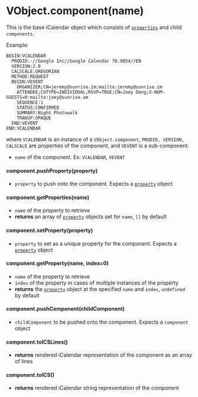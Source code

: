 # VObject.component(name)

This is the base iCalendar object which consists of [`properties`](./property.md) and child `components`.

Example:

```
BEGIN:VCALENDAR
  PRODID:-//Google Inc//Google Calendar 70.9054//EN
  VERSION:2.0
  CALSCALE:GREGORIAN
  METHOD:REQUEST
  BEGIN:VEVENT
    ORGANIZER;CN=jeremy@sunrise.im:mailto:jeremy@sunrise.im
    ATTENDEE;CUTYPE=INDIVIDUAL;RSVP=TRUE;CN=Joey Dong;X-NUM-GUESTS=0:mailto:joey@sunrise.am
    SEQUENCE:1
    STATUS:CONFIRMED
    SUMMARY:Night Photowalk
    TRANSP:OPAQUE
  END:VEVENT
END:VCALENDAR
```

where `VCALENDAR` is an instance of a `VObject.component`, `PRODID, VERSION, CALSCALE` are properties of the component, and `VEVENT` is a sub-component.

- `name` of the component. Ex: `VCALENDAR`, `VEVENT`

#### component.pushProperty(property)

- `property` to push onto the component. Expects a [`property`](./property.md) object

#### component.getProperties(name)

- `name` of the property to retrieve
- **returns** an array of [`property`](./property.md) objects set for `name`, `[]` by default

#### component.setProperty(property)

- `property` to set as a unique property for the component. Expects a [`property`](./property.md) object

#### component.getProperty(name, index=0)

- `name` of the property to retrieve
- `index` of the property in cases of multiple instances of the property
- **returns** the [`property`](./property.md) object at the specified `name` and `index`, `undefined` by default

#### component.pushComponent(childComponent)

- `childComponent` to be pushed onto the component. Expects a `component` object

#### component.toICSLines()
- **returns** rendered iCalendar representation of the component as an array of lines

#### component.toICS()

- **returns** rendered iCalendar string representation of the component
